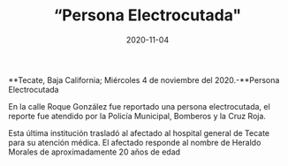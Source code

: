 ﻿---
layout: blog
title:  “Persona Electrocutada"
date:   2020-11-04  
categories: tecate
permalink: /:categories/:title:output_ext
image: img/cnr/persona-electrocutada.jpg
autor: 
---


**Tecate, Baja California;  Miércoles 4 de noviembre del 2020.-**Persona Electrocutada


En la calle Roque González fue reportado una persona electrocutada, el reporte fue atendido por la Policía Municipal, Bomberos y la Cruz Roja. 


Esta última institución trasladó al afectado al hospital general de Tecate para su atención médica. El afectado  responde al nombre de Heraldo Morales de aproximadamente 20 años de edad